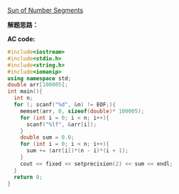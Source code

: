 [Sun of Number Segments](https://www.patest.cn/contests/pat-a-practise/1104)


**解题思路：**


**AC code:**

``` c++
#include<iostream>
#include<stdio.h>
#include<string.h>
#include<iomanip>
using namespace std;
double arr[100005];
int main(){
  int n;
  for (; scanf("%d", &n) != EOF;){
    memset(arr, 0, sizeof(double)* 100005);
    for (int i = 0; i < n; i++){
      scanf("%lf", &arr[i]);
    }
    double sum = 0.0;
    for (int i = 0; i < n; i++){
      sum += (arr[i])*(n - i)*(i + 1);
    }
    cout << fixed << setprecision(2) << sum << endl;
  }
  return 0;
}   
```
